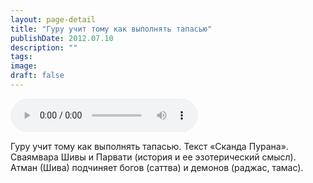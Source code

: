 ```yaml
---
layout: page-detail
title: "Гуру учит тому как выполнять тапасью"
publishDate: 2012.07.10
description: ""
tags:
image:
draft: false
---
```


<audio title="2012.07.10 - Гуру учит тому как выполнять тапасью.mp3" src="https://filer-api.advayta.org/v1.0/public/files/73969" controls=""></audio>

 Гуру учит тому как выполнять тапасью. Текст «Сканда Пурана».  
 Сваямвара Шивы и Парвати (история и ее эзотерический смысл).  
 Атман (Шива) подчиняет богов (саттва) и демонов (раджас, тамас).  

  
